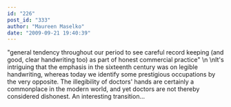 ```yaml
---
id: "226"
post_id: "333"
author: "Maureen Maselko"
date: "2009-09-21 19:40:39"
---
```

"general tendency throughout our period to see careful record keeping (and good, clear handwriting too) as part of honest commercial practice"\n\nIt's intriguing that the emphasis in the sixteenth century was on legible handwriting, whereas today we identify some prestigious occupations by the very opposite. The illegibility of doctors' hands are certainly a commonplace in the modern world, and yet doctors are not thereby considered dishonest. An interesting transition...
